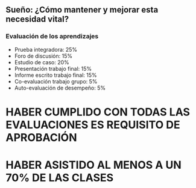 ## Sueño: ¿Cómo mantener y mejorar esta necesidad vital?
### Evaluación de los aprendizajes
- Prueba integradora: 25%
- Foro de discusión: 15%
- Estudio de caso: 20%
- Presentación trabajo final: 15%
- Informe escrito trabajo final: 15%
- Co-evaluación trabajo grupo: 5%
- Auto-evaluación de desempeño: 5%
# HABER CUMPLIDO CON TODAS LAS EVALUACIONES ES REQUISITO DE APROBACIÓN
# HABER ASISTIDO AL MENOS A UN 70% DE LAS CLASES
